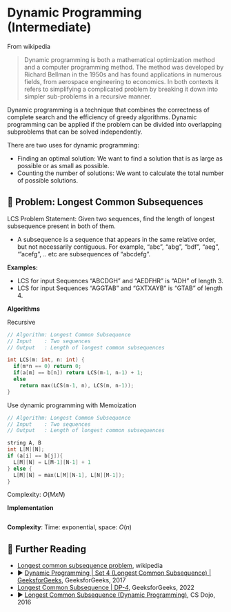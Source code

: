 # Dynamic Programming (Intermediate)

From wikipedia

> Dynamic programming is both a mathematical optimization method and a computer programming method. The method was developed by Richard Bellman in the 1950s and has found applications in numerous fields, from aerospace engineering to economics. In both contexts it refers to simplifying a complicated problem by breaking it down into simpler sub-problems in a recursive manner.

Dynamic programming is a technique that combines the correctness of complete 
search and the efficiency of greedy algorithms. Dynamic programming can be
applied if the problem can be divided into overlapping subproblems that can be 
solved independently.

There are two uses for dynamic programming:

* Finding an optimal solution: We want to find a solution that is as large as possible or as small as possible.
* Counting the number of solutions: We want to calculate the total number of possible solutions.

## 💢 Problem: Longest Common Subsequences

LCS Problem Statement: Given two sequences, find the length of longest subsequence present in both of them.

* A subsequence is a sequence that appears in the same relative order, but not necessarily contiguous. For example, “abc”, “abg”, “bdf”, “aeg”, ‘”acefg”, .. etc are subsequences of “abcdefg”. 

**Examples:**

* LCS for input Sequences “ABCDGH” and “AEDFHR” is “ADH” of length 3. 
* LCS for input Sequences “AGGTAB” and “GXTXAYB” is “GTAB” of length 4. 

**Algorithms**

Recursive

```cpp
// Algorithm: Longest Common Subsequence
// Input    : Two sequences
// Output   : Length of longest common subsequences

int LCS(m: int, n: int) {
  if(m*n == 0) return 0;
  if(a[m] == b[n]) return LCS(m-1, n-1) + 1;
  else
    return max(LCS(m-1, n), LCS(m, n-1));
}
```

Use dynamic programming with Memoization

```cpp
// Algorithm: Longest Common Subsequence
// Input    : Two sequences
// Output   : Length of longest common subsequences

string A, B
int L[M][N];
if (a[i] == b[j]){
  L[M][N] = L[M-1][N-1] + 1
} else {
  L[M][N] = max(L[M][N-1], L[N][M-1]);
}
```

Complexity: $O(M x N)$

**Implementation**

```cpp

```

**Complexity**: Time: exponential, space: $O(n)$

## 🔗 Further Reading

* [Longest common subsequence problem](https://en.wikipedia.org/wiki/Longest_common_subsequence_problem), wikipedia
* ▶️ [Dynamic Programming | Set 4 (Longest Common Subsequence) | GeeksforGeeks](https://www.youtube.com/watch?v=HgUOWB0StNE&ab_channel=GeeksforGeeks), GeeksforGeeks, 2017
* [Longest Common Subsequence | DP-4](https://www.geeksforgeeks.org/longest-common-subsequence-dp-4/), GeeksforGeeks, 2022
* ▶️ [Longest Common Subsequence (Dynamic Programming)](https://www.youtube.com/watch?v=Qf5R-uYQRPk&ab_channel=CSDojo), CS Dojo, 2016

